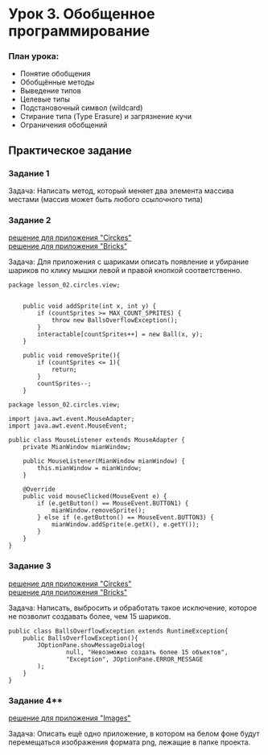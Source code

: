 
# Урок 3. Обобщенное программирование


### План урока:

- Понятие обобщения
- Обобщённые методы
- Выведение типов
- Целевые типы
- Подстановочный символ (wildcard)
- Стирание типа (Type Erasure) и загрязнение кучи
- Ограничения обобщений


## Практическое задание

### Задание 1 

Задача: Написать метод, который меняет два элемента массива местами (массив может быть любого ссылочного типа)


### Задание 2   
[решение для приложения "Circkes"]()   
[решение для приложения "Bricks"]()

Задача: Для приложения с шариками описать появление и убирание шариков по клику мышки левой и правой кнопкой соответственно.

```
package lesson_02.circles.view;


    public void addSprite(int x, int y) {
        if (countSprites >= MAX_COUNT_SPRITES) {
            throw new BallsOverflowException();
        }
        interactable[countSprites++] = new Ball(x, y);
    }

    public void removeSprite(){
        if (countSprites <= 1){
            return;
        }
        countSprites--;
    }
```

```
package lesson_02.circles.view;

import java.awt.event.MouseAdapter;
import java.awt.event.MouseEvent;

public class MouseListener extends MouseAdapter {
    private MianWindow mianWindow;

    public MouseListener(MianWindow mianWindow) {
        this.mianWindow = mianWindow;
    }

    @Override
    public void mouseClicked(MouseEvent e) {
        if (e.getButton() == MouseEvent.BUTTON1) {
            mianWindow.removeSprite();
        } else if (e.getButton() == MouseEvent.BUTTON3) {
            mianWindow.addSprite(e.getX(), e.getY());
        }
    }
}
```

### Задание 3   
[решение для приложения "Circkes"]()   
[решение для приложения "Bricks"]()

Задача: Написать, выбросить и обработать такое исключение, которое не позволит создавать более, чем 15 шариков.

```
public class BallsOverflowException extends RuntimeException{
    public BallsOverflowException(){
        JOptionPane.showMessageDialog(
                null, "Невозможно создать более 15 объектов",
                "Exception", JOptionPane.ERROR_MESSAGE
        );
    }
}
```

### Задание 4**
[решение для приложения "Images"]()

Задача: Описать ещё одно приложение, в котором на белом фоне будут перемещаться изображения формата png, лежащие в папке проекта.
